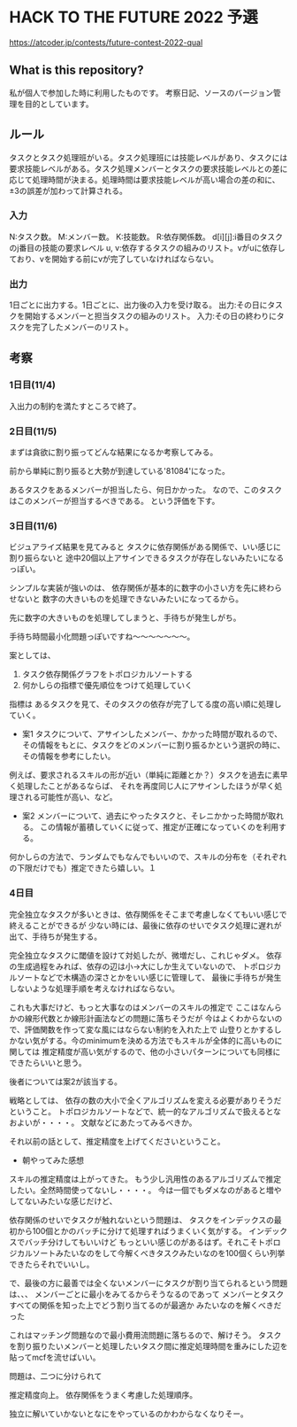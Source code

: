 # HACK TO THE FUTURE 2022 予選
https://atcoder.jp/contests/future-contest-2022-qual

## What is this repository?

私が個人で参加した時に利用したものです。
考察日記、ソースのバージョン管理を目的としています。

## ルール

タスクとタスク処理班がいる。タスク処理班には技能レベルがあり、タスクには要求技能レベルがある。タスク処理メンバーとタスクの要求技能レベルとの差に応じて処理時間が決まる。処理時間は要求技能レベルが高い場合の差の和に、±3の誤差が加わって計算される。

### 入力
N:タスク数。
M:メンバー数。
K:技能数。
R:依存関係数。
d[i][j]:i番目のタスクのj番目の技能の要求レベル
u, v:依存するタスクの組みのリスト。vがuに依存しており、vを開始する前にvが完了していなければならない。

### 出力
1日ごとに出力する。1日ごとに、出力後の入力を受け取る。
出力:その日にタスクを開始するメンバーと担当タスクの組みのリスト。
入力:その日の終わりにタスクを完了したメンバーのリスト。


## 考察

### 1日目(11/4)

入出力の制約を満たすところで終了。

### 2日目(11/5)

まずは貪欲に割り振ってどんな結果になるか考察してみる。

前から単純に割り振ると大勢が到達している'81084'になった。

あるタスクをあるメンバーが担当したら、何日かかった。
なので、このタスクはこのメンバーが担当するべきである。
という評価を下す。

### 3日目(11/6)
ビジュアライズ結果を見てみると
タスクに依存関係がある関係で、いい感じに割り振らないと
途中20個以上アサインできるタスクが存在しないみたいになるっぽい。

シンプルな実装が強いのは、
依存関係が基本的に数字の小さい方を先に終わらせないと
数字の大きいものを処理できないみたいになってるから。

先に数字の大きいものを処理してしまうと、手待ちが発生しがち。

手待ち時間最小化問題っぽいですね〜〜〜〜〜〜〜。

案としては、
1. タスク依存関係グラフをトポロジカルソートする
1. 何かしらの指標で優先順位をつけて処理していく

指標は
あるタスクを見て、そのタスクの依存が完了してる度の高い順に処理していく。

- 案1
タスクについて、アサインしたメンバー、かかった時間が取れるので、
その情報をもとに、タスクをどのメンバーに割り振るかという選択の時に、
その情報を参考にしたい。

例えば、要求されるスキルの形が近い（単純に距離とか？）タスクを過去に素早く処理したことがあるならば、
それを再度同じ人にアサインしたほうが早く処理される可能性が高い、など。

- 案2
メンバーについて、過去にやったタスクと、そレニかかった時間が取れる。
この情報が蓄積していくに従って、推定が正確になっていくのを利用する。

何かしらの方法で、ランダムでもなんでもいいので、スキルの分布を（それぞれの下限だけでも）推定できたら嬉しい。１

### 4日目
完全独立なタスクが多いときは、依存関係をそこまで考慮しなくてもいい感じで終えることができるが
少ない時には、最後に依存のせいでタスク処理に遅れが出て、手待ちが発生する。

完全独立なタスクに閾値を設けて対処したが、微増だし、これじゃダメ。
依存の生成過程をみれば、依存の辺は小->大にしか生えていないので、
トポロジカルソートなどで木構造の深さとかをいい感じに管理して、
最後に手待ちが発生しないような処理手順を考えなければならない。

これも大事だけど、もっと大事なのはメンバーのスキルの推定で
ここはなんらかの線形代数とか線形計画法などの問題に落ちそうだが
今はよくわからないので、評価関数を作って変な風にはならない制約を入れた上で
山登りとかするしかない気がする。今のminimumを決める方法でもスキルが全体的に高いものに関しては
推定精度が高い気がするので、他の小さいパターンについても同様にできたらいいと思う。

後者については案2が該当する。

戦略としては、
依存の数の大小で全くアルゴリズムを変える必要がありそうだということ。
トポロジカルソートなどで、統一的なアルゴリズムで扱えるとなおよいが・・・・。
文献などにあたってみるべきか。

それ以前の話として、推定精度を上げてくださいということ。

- 朝やってみた感想

スキルの推定精度は上がってきた。
もう少し汎用性のあるアルゴリズムで推定したい。全然時間使ってないし・・・・。
今は一個でもダメなのがあると増やしてないみたいな感じだけど、


依存関係のせいでタスクが触れないという問題は、
タスクをインデックスの最初から100個とかのバッチに分けて処理すればうまくいく気がする。
インデックスでバッチ分けしてもいいけど
もっといい感じのがあるはず。それこそトポロジカルソートみたいなのをして今解くべきタスクみたいなのを100個くらい列挙できたらそれでいいし。


で、最後の方に最善では全くないメンバーにタスクが割り当てられるという問題は、、、
メンバーごとに最小をみてるからそうなるのであって
メンバーとタスクすべての関係を知った上でどう割り当てるのが最適か
みたいなのを解くべきだった

これはマッチング問題なので最小費用流問題に落ちるので、解けそう。
タスクを割り振りたいメンバーと処理したいタスク間に推定処理時間を重みにした辺を貼ってmcfを流せばいい。


問題は、二つに分けられて

推定精度向上。
依存関係をうまく考慮した処理順序。

独立に解いていかないとなにをやっているのかわからなくなりそー。

